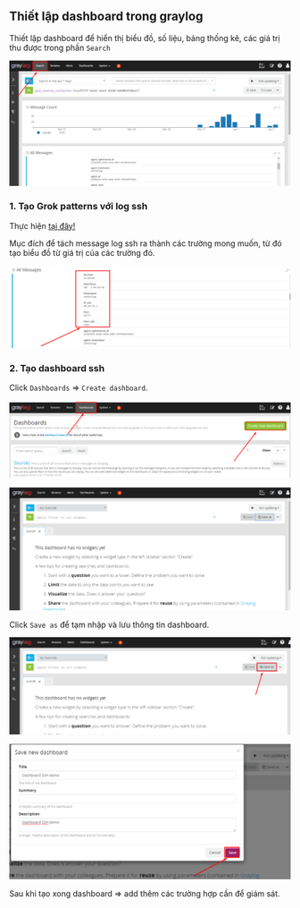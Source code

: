 ## Thiết lập dashboard trong graylog

Thiết lập dashboard để hiển thị biểu đồ, số liệu, bảng thống kê, các giá trị thu được trong phần `Search`

![](../images/dashboard-graylog/Screenshot_1073.png)

### 1. Tạo Grok patterns với log ssh

Thực hiện <a href="https://github.com/domanhduy/ghichep/blob/master/DuyDM/Log/docs/10-cau-hinh-canh-bao-telegram-slack-email.md#sshfail">tại đây!</a>

Mục đích để tách message log ssh ra thành các trường mong muốn, từ đó tạo biểu đồ từ giá trị của các trường đó.

![](../images/dashboard-graylog/Screenshot_1074.png)

### 2. Tạo dashboard ssh

Click `Dashboards` => `Create dashboard`.

![](../images/dashboard-graylog/Screenshot_1075.png)

![](../images/dashboard-graylog/Screenshot_1076.png)

Click `Save as` để tạm nhập và lưu thông tin dashboard.

![](../images/dashboard-graylog/Screenshot_1077.png)

![](../images/dashboard-graylog/Screenshot_1078.png)


Sau khi tạo xong dashboard => add thêm các trường hợp cần để giám sát.















